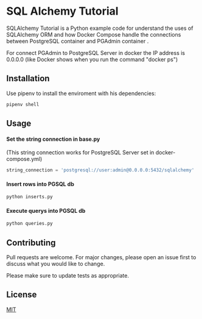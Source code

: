 # SQL Alchemy Tutorial

SQLAlchemy Tutorial is a Python example code for understand the uses of SQLAlchemy ORM and how Docker Compose handle the
connections between PostgreSQL container and PGAdmin container .

For connect PGAdmin to PostgreSQL Server in docker the IP
address is 0.0.0.0 (like Docker shows when you run the command "docker ps")

## Installation

Use pipenv to install the enviroment with his dependencies:

```bash
pipenv shell
```

## Usage

#### Set the string connection in base.py

(This string connection works for PostgreSQL Server set in docker-compose.yml)

```python
string_connection = 'postgresql://user:admin@0.0.0.0:5432/sqlalchemy'
```

#### Insert rows into PGSQL db

```bash
python inserts.py
```

#### Execute querys into PGSQL db

```bash
python queries.py
```

## Contributing

Pull requests are welcome. For major changes, please open an issue first to discuss what you would like to change.

Please make sure to update tests as appropriate.

## License

[MIT](https://choosealicense.com/licenses/mit/)